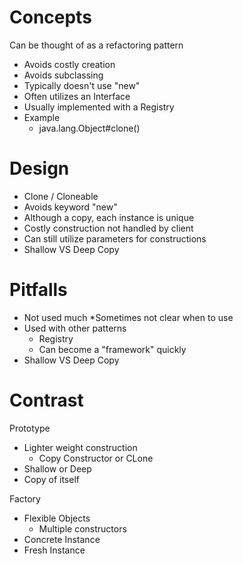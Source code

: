 
# Concepts

Can be thought of as a refactoring pattern

* Avoids costly creation
* Avoids subclassing
* Typically doesn't use "new"
* Often utilizes an Interface
* Usually implemented with a Registry
* Example
    * java.lang.Object#clone()


# Design

* Clone / Cloneable
* Avoids keyword "new"
* Although a copy, each instance is unique
* Costly construction not handled by client
* Can still utilize parameters for constructions
* Shallow VS Deep Copy


# Pitfalls

* Not used much
    *Sometimes not clear when to use
* Used with other patterns
    * Registry
    * Can become a "framework" quickly
* Shallow VS Deep Copy


# Contrast

Prototype
* Lighter weight construction
    * Copy Constructor or CLone
* Shallow or Deep
* Copy of itself

Factory
* Flexible Objects
    * Multiple constructors
* Concrete Instance
* Fresh Instance